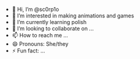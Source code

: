 - 👋 Hi, I’m @sc0rp1o
- 👀 I’m interested in making animations and games 
- 🌱 I’m currently learning polish
- 💞️ I’m looking to collaborate on ...
- 📫 How to reach me ...
- 😄 Pronouns: She/they 
- ⚡ Fun fact: ...

<!---
sc0-p1o/sc0-p1o is a ✨ special ✨ repository because its `README.md` (this file) appears on your GitHub profile.
You can click the Preview link to take a look at your changes.
--->
